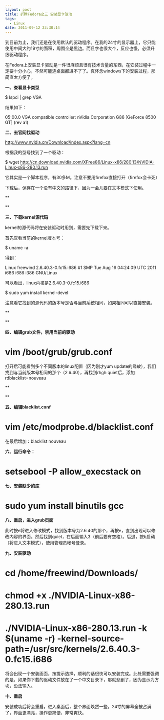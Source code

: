 ```yaml
---
layout: post
title: 折腾Fedora之三 安装显卡驱动
tags:
  - Linux
date: 2011-09-12 23:30:14
---
```


到目前为止，我们还是在使用默认的驱动程序。在我的24寸的显示器上，它只能使用中间大约19寸的面积，周围全是黑边。而且字也很大个，反应也慢，必须升级驱动程序。

在Fedora上安装显卡驱动是一件很麻烦且很有技术含量的东西，在安装过程中一定要十分小心，不然可能连桌面都进不了了。真怀念windows下的安装过程，那简直太方便了。

**一、查看显卡类型**

$ lspci | grep VGA

结果如下：

05:00.0 VGA compatible controller: nVidia Corporation G86 [GeForce 8500 GT] (rev a1)<span id="more-8"></span>

**二、去官网找驱动**

http://www.nvidia.cn/Download/index.aspx?lang=cn

根据我的型号找到了一个驱动：

$ wget http://cn.download.nvidia.com/XFree86/Linux-x86/280.13/NVIDIA-Linux-x86-280.13.run

它其实是一个脚本程序，有30多M。注意不要用firefox直接打开（firefox会卡死）

下载后，保存在一个没有中文的路径下，因为一会儿要在文本模式下使用。

**

**

**三、下载kernel源代码**

kernel的源代码将在安装驱动时用到，需要先下载下来。

首先查看当前的kernel版本号：

$ uname -a

得到：

Linux freewind 2.6.40.3-0.fc15.i686 #1 SMP Tue Aug 16 04:24:09 UTC 2011 i686 i686 i386 GNU/Linux

可以看出，linux内核是2.6.40.3-0.fc15.i686

$ sudo yum install kernel-devel

注意看它找到的源代码的版本号是否与当前系统相同，如果相同可以直接安装。

**

**

**四、编辑grub文件，禁用当前的驱动**

# vim /boot/grub/grub.conf

打开后可能看到多个不同版本的linux配置（因为刚才yum update的缘故），我们找到与当前版本号相同的那个（2.6.40），再找到rhgh quiet后，添加rdblacklist=nouveau

**

**

**五、编辑blacklist.conf**

# vim /etc/modprobe.d/blacklist.conf

在最后增加：blacklist nouveau

**六、运行命令：**

# setsebool -P allow_execstack on

**七、安装缺少的库**

# sudo yum install binutils gcc

**八、重启，进入grub页面**

此时按e将进入修改模式，找到版本号为2.6.40的那个，再按e，直到出现可以修改内容的界面。然后找到quiet，在后面输入3（前后要有空格）。后退，按b启动（将进入文本模式），使用管理员帐号登录。

**九、安装驱动**

# cd /home/freewind/Downloads/

# chmod +x ./NVIDIA-Linux-x86-280.13.run

# ./NVIDIA-Linux-x86-280.13.run -k $(uname -r) -kernel-source-path=/usr/src/kernels/2.6.40.3-0.fc15.i686

将会出现一个安装画面，按提示选择，顺利的话很快可以安装完成。此处需要强调的是，如果你下载的驱动文件放在了一个中文目录下，那就悲剧了，因为显示为方块，没法输入。

**十、重启**

安装成功后将会重启，进入桌面后，整个界面焕然一些。24寸的屏幕全被占满了，界面更漂亮，操作更简便，非常爽快。